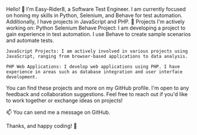 Hello! 👋 I'm Easy-Rider8, a Software Test Engineer. I am currently focused on honing my skills in Python, Selenium, and Behave for test automation. Additionally, I have projects in JavaScript and PHP.
🚀 Projects I'm actively working on:
    Python Selenium Behave Project: I am developing a project to gain experience in test automation. I use Behave to create sample scenarios and automate tests.

    JavaScript Projects: I am actively involved in various projects using JavaScript, ranging from browser-based applications to data analysis.

    PHP Web Applications: I develop web applications using PHP. I have experience in areas such as database integration and user interface development.

You can find these projects and more on my GitHub profile. I'm open to any feedback and collaboration suggestions. Feel free to reach out if you'd like to work together or exchange ideas on projects!

📫 You can send me a message on GitHub.

Thanks, and happy coding! 🚀
